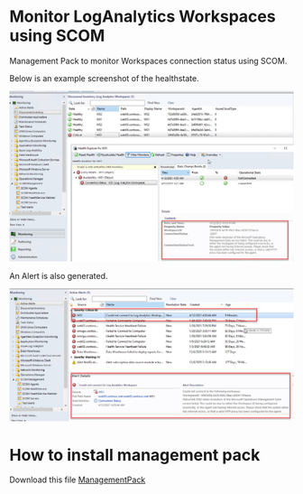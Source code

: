 # Monitor LogAnalytics Workspaces using SCOM

Management Pack to monitor Workspaces connection status using SCOM. 

Below is an example screenshot of the healthstate.

![Health Satate](./Images/State.jpg)

An Alert is also generated.

![Health Satate](./Images/Alert.jpg)

# How to install management pack

Download this file [ManagementPack](https://github.com/emrgcl/MonitorLogAnalyticsWorkspaces/managementpack/Scom.LogAnalytics.Workspaces.zip)